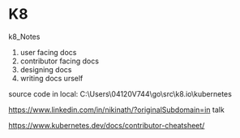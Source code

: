 # K8
k8_Notes

1. user facing docs
2. contributor facing docs
3. designing docs
4. writing docs urself


source code in local:
C:\Users\04120V744\go\src\k8.io\kubernetes

https://www.linkedin.com/in/nikinath/?originalSubdomain=in talk


https://www.kubernetes.dev/docs/contributor-cheatsheet/
